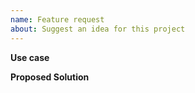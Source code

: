```yaml
---
name: Feature request
about: Suggest an idea for this project
---
```

<!--
If you are suggesting a new quest, please choose the "Quest suggestion" template.
-->

**Use case**
<!-- Add a clear and concise description of *your use case* and what you thus think is missing, and why. -->

**Proposed Solution**
<!-- There may be several different solutions for your idea or use case, add your deliberations about it here to help out sort out the best one.
Also, add screenshots or blueprints to visualize your idea, if applicable. -->

